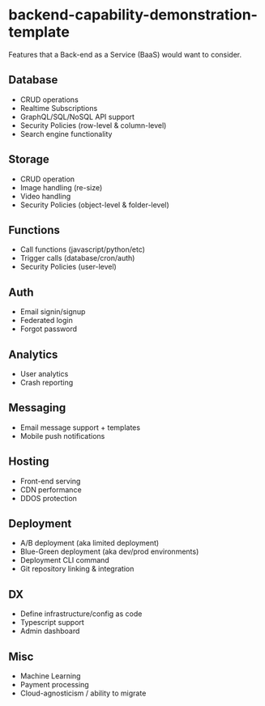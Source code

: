 # backend-capability-demonstration-template

Features that a Back-end as a Service (BaaS) would want to consider.

## Database 

* CRUD operations
* Realtime Subscriptions
* GraphQL/SQL/NoSQL API support
* Security Policies (row-level & column-level)
* Search engine functionality

## Storage

* CRUD operation
* Image handling (re-size)
* Video handling
* Security Policies (object-level & folder-level)

## Functions

* Call functions (javascript/python/etc)
* Trigger calls (database/cron/auth)
* Security Policies (user-level)

## Auth

* Email signin/signup
* Federated login
* Forgot password

## Analytics

* User analytics
* Crash reporting

## Messaging

* Email message support + templates
* Mobile push notifications

## Hosting

* Front-end serving
* CDN performance
* DDOS protection

## Deployment

* A/B deployment (aka limited deployment)
* Blue-Green deployment (aka dev/prod environments)
* Deployment CLI command
* Git repository linking & integration

## DX

* Define infrastructure/config as code
* Typescript support
* Admin dashboard

## Misc

* Machine Learning
* Payment processing
* Cloud-agnosticism / ability to migrate

